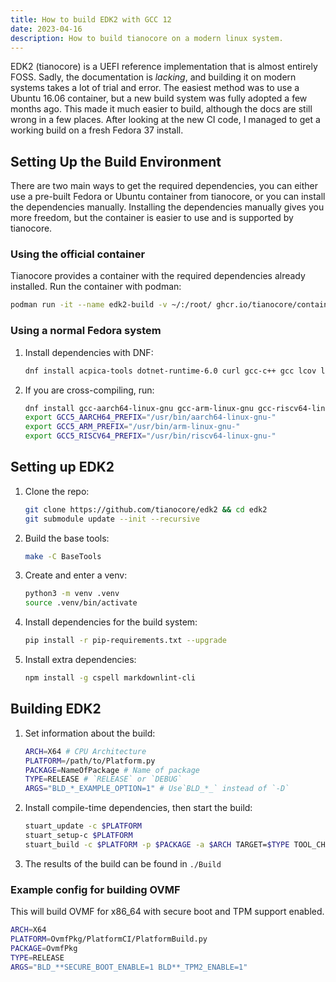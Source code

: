 ```yaml
---
title: How to build EDK2 with GCC 12
date: 2023-04-16
description: How to build tianocore on a modern linux system.
---
```


EDK2 (tianocore) is a UEFI reference implementation that is almost entirely FOSS. Sadly, the documentation is *lacking*, and building it on modern systems takes a lot of trial and error. The easiest method was to use a Ubuntu 16.06 container, but a new build system was fully adopted a few months ago. This made it much easier to build, although the docs are still wrong in a few places. After looking at the new CI code, I managed to get a working build on a fresh Fedora 37 install.

## Setting Up the Build Environment

There are two main ways to get the required dependencies, you can either use a pre-built Fedora or Ubuntu container from tianocore, or you can install the dependencies manually. Installing the dependencies manually gives you more freedom, but the container is easier to use and is supported by tianocore.

### Using the official container

Tianocore provides a container with the required dependencies already installed. Run the container with podman:
```bash
podman run -it --name edk2-build -v ~/:/root/ ghcr.io/tianocore/containers/fedora-37-build:latest
```

### Using a normal Fedora system

1.  Install dependencies with DNF:
    ```bash
    dnf install acpica-tools dotnet-runtime-6.0 curl gcc-c++ gcc lcov libX11-devel libXext-devel libuuid-devel make nuget nasm python3 python3-distutils-extra python3-pip python3-setuptools nodejs npm
    ```

2.  If you are cross-compiling, run:
    ```bash
    dnf install gcc-aarch64-linux-gnu gcc-arm-linux-gnu gcc-riscv64-linux-gnu
    export GCC5_AARCH64_PREFIX="/usr/bin/aarch64-linux-gnu-"
    export GCC5_ARM_PREFIX="/usr/bin/arm-linux-gnu-"
    export GCC5_RISCV64_PREFIX="/usr/bin/riscv64-linux-gnu-"
    ```

## Setting up EDK2

1.  Clone the repo:  
    ```bash
    git clone https://github.com/tianocore/edk2 && cd edk2
    git submodule update --init --recursive
    ```

2.  Build the base tools:
    ```bash
    make -C BaseTools
    ```

3.  Create and enter a venv:
    ```bash
    python3 -m venv .venv
    source .venv/bin/activate
    ```

4.  Install dependencies for the build system:  
    ```bash
    pip install -r pip-requirements.txt --upgrade
    ```

3.  Install extra dependencies:
    ```bash
    npm install -g cspell markdownlint-cli
    ```

## Building EDK2

1.  Set information about the build:
    ```bash
    ARCH=X64 # CPU Architecture
    PLATFORM=/path/to/Platform.py
    PACKAGE=NameOfPackage # Name of package
    TYPE=RELEASE # `RELEASE` or `DEBUG`
    ARGS="BLD_*_EXAMPLE_OPTION=1" # Use`BLD_*_` instead of `-D`
    ```

2.  Install compile-time dependencies, then start the build:
    ```bash
    stuart_update -c $PLATFORM
    stuart_setup-c $PLATFORM
    stuart_build -c $PLATFORM -p $PACKAGE -a $ARCH TARGET=$TYPE TOOL_CHAIN_TAG=GCC5 $ARGS
    ```

3. The results of the build can be found in `./Build`

### Example config for building OVMF

This will build OVMF for x86_64 with secure boot and TPM support enabled.

```bash
ARCH=X64
PLATFORM=OvmfPkg/PlatformCI/PlatformBuild.py
PACKAGE=OvmfPkg
TYPE=RELEASE
ARGS="BLD_**SECURE_BOOT_ENABLE=1 BLD**_TPM2_ENABLE=1"
```

